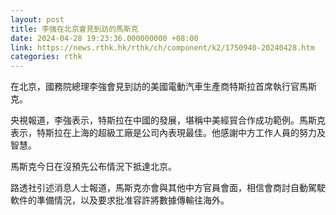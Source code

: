 ```yaml
---
layout: post
title: 李強在北京會見到訪的馬斯克
date: 2024-04-28 19:23:36.000000000 +08:00
link: https://news.rthk.hk/rthk/ch/component/k2/1750940-20240428.htm
categories: rthk
---
```


在北京，國務院總理李強會見到訪的美國電動汽車生產商特斯拉首席執行官馬斯克。

央視報道，李強表示，特斯拉在中國的發展，堪稱中美經貿合作成功範例。馬斯克表示，特斯拉在上海的超級工廠是公司內表現最佳。他感謝中方工作人員的努力及智慧。

馬斯克今日在沒預先公布情況下抵達北京。

路透社引述消息人士報道，馬斯克亦會與其他中方官員會面，相信會商討自動駕駛軟件的準備情況，以及要求批准容許將數據傳輸往海外。
